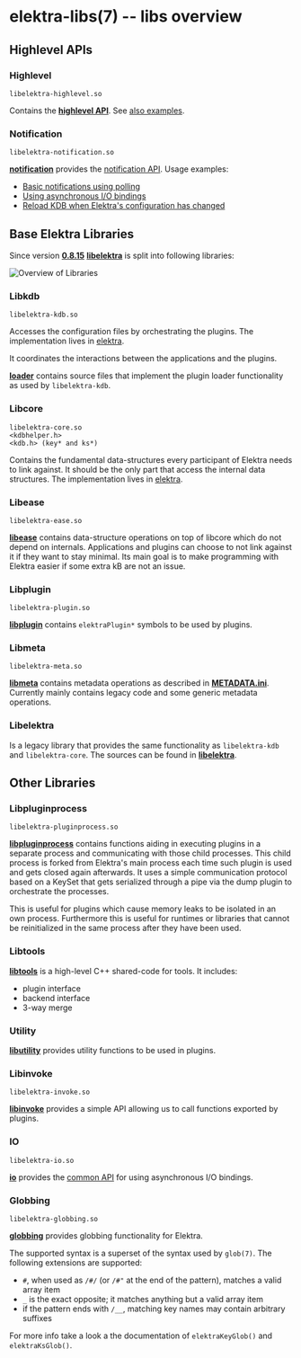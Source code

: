 # elektra-libs(7) -- libs overview

## Highlevel APIs

### Highlevel

```
libelektra-highlevel.so
```

Contains the **[highlevel API](highlevel)**.
See [also examples](/examples/highlevel).

### Notification

```
libelektra-notification.so
```

**[notification](notification/)** provides the [notification API](https://doc.libelektra.org/api/current/html/group__kdbnotification.html).
Usage examples:

- [Basic notifications using polling](https://www.libelektra.org/examples/notificationpolling)
- [Using asynchronous I/O bindings](https://www.libelektra.org/examples/notificationasync)
- [Reload KDB when Elektra's configuration has changed](https://www.libelektra.org/examples/notificationreload)

## Base Elektra Libraries

Since version **[0.8.15](/doc/decisions/library_split.md)** **[libelektra](elektra/)**
is split into following libraries:

![Overview of Libraries](/doc/images/overview_libs.png)

### Libkdb

```
libelektra-kdb.so
```

Accesses the configuration files by orchestrating the plugins.
The implementation lives in [elektra](elektra).

It coordinates the interactions between the applications and the plugins.

**[loader](loader/)** contains source files that implement the plugin
loader functionality as used by `libelektra-kdb`.

### Libcore

```
libelektra-core.so
<kdbhelper.h>
<kdb.h> (key* and ks*)
```

Contains the fundamental data-structures every participant of Elektra needs
to link against. It should be the only part that access the internal
data structures.
The implementation lives in [elektra](elektra).

### Libease

```
libelektra-ease.so
```

**[libease](ease/)** contains data-structure operations on top of libcore which do not depend on internals.
Applications and plugins can choose to not link against it if they want to stay minimal.
Its main goal is to make programming with Elektra easier if some extra kB are not an issue.

### Libplugin

```
libelektra-plugin.so
```

**[libplugin](plugin/)** contains `elektraPlugin*` symbols to be used by plugins.

### Libmeta

```
libelektra-meta.so
```

**[libmeta](meta/meta.c)** contains metadata operations as described in **[METADATA.ini](/doc/METADATA.ini)**.
Currently mainly contains legacy code and some generic metadata operations.

### Libelektra

Is a legacy library that provides the same functionality as `libelektra-kdb` and `libelektra-core`.
The sources can be found in **[libelektra](elektra/)**.

## Other Libraries

### Libpluginprocess

```
libelektra-pluginprocess.so
```

**[libpluginprocess](pluginprocess/)** contains functions aiding in executing plugins in a separate
process and communicating with those child processes. This child process is forked from Elektra's
main process each time such plugin is used and gets closed again afterwards. It uses a simple
communication protocol based on a KeySet that gets serialized through a pipe via the dump plugin to
orchestrate the processes.

This is useful for plugins which cause memory leaks to be isolated in an own process. Furthermore
this is useful for runtimes or libraries that cannot be reinitialized in the same process after they
have been used.

### Libtools

**[libtools](tools/)** is a high-level C++ shared-code for tools. It includes:

- plugin interface
- backend interface
- 3-way merge

### Utility

**[libutility](utility/)** provides utility functions to be used in plugins.

### Libinvoke

```
libelektra-invoke.so
```

**[libinvoke](invoke/)** provides a simple API allowing us to call functions exported by plugins.

### IO

```
libelektra-io.so
```

**[io](io/)** provides the
[common API](https://doc.libelektra.org/api/current/html/group__kdbio.html) for
using asynchronous I/O bindings.

### Globbing

```
libelektra-globbing.so
```

**[globbing](globbing/)** provides globbing functionality for Elektra.

The supported syntax is a superset of the syntax used by `glob(7)`. The following extensions are supported:

- `#`, when used as `/#/` (or `/#"` at the end of the pattern), matches a valid array item
- `_` is the exact opposite; it matches anything but a valid array item
- if the pattern ends with `/__`, matching key names may contain arbitrary suffixes

For more info take a look a the documentation of `elektraKeyGlob()` and `elektraKsGlob()`.

